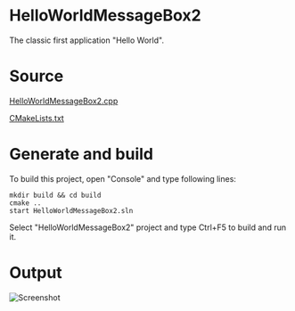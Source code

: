 ﻿# HelloWorldMessageBox2The classic first application "Hello World".# Source[HelloWorldMessageBox2.cpp](HelloWorldMessageBox2.cpp)[CMakeLists.txt](CMakeLists.txt)# Generate and buildTo build this project, open "Console" and type following lines:``` shellmkdir build && cd buildcmake .. start HelloWorldMessageBox2.sln```Select "HelloWorldMessageBox2" project and type Ctrl+F5 to build and run it.# Output![Screenshot](../../../../docs/Pictures/HelloWorldMessageBox2.png)